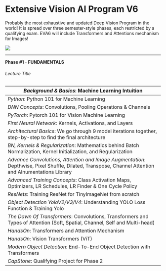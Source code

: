 

# Extensive Vision AI Program V6

Probably the most exhaustive and updated Deep Vision Program in the world! It is spread over three semester-style phases, each restricted by a qualifying exam. EVA6 will include Transformers and Attentions mechanism for Images!

![](https://github.com/rushirajsherlocked/EVA6-Computer-Vision/blob/main/Assg-3/EVAI6.jpg)

------

**Phase #1 - FUNDAMENTALS**

###### Lecture Title

| *Background & Basics*: Machine Learning Intuition            |
| ------------------------------------------------------------ |
| *Python*: Python 101 for Machine Learning                    |
| *DNN Concepts*: Convolutions, Pooling Operations & Channels  |
| *PyTorch*: Pytorch 101 for Vision Machine Learning           |
| *First Neural Network*: Kernels, Activations, and Layers     |
| *Architectural Basics*: We go through 9 model iterations together, step-by-step to find the final architecture |
| *BN, Kernels & Regularization*: Mathematics behind Batch Normalization, Kernel Initialization, and Regularization |
| *Advance Convolutions, Attention and Image Augmentation*: Depthwise, Pixel Shuffle, Dilated, Transpose, Channel Attention and Alnumentations Library |
| *Advanced Training Concepts*: Class Activation Maps, Optimizers, LR Schedules, LR Finder & One Cycle Policy |
| *ResNets*: Training ResNet for TinyImageNet from scratch     |
| *Object Detection YoloV2/V3/V4*: Understanding YOLO Loss Function & Training Yolo |
| *The Dawn Of Transformers*: Convolutions, Transformers and Types of Attention (Soft, Spatial, Channel, Self and Multi-head) |
| *HandsOn*: Transformers and Attention Mechanism              |
| *HandsOn*: Vision Transformers (ViT)                         |
| *Modern Object Detection*: End-To-End Object Detection with Transformers |
| *CapStone*: Qualifying Project for Phase 2                   |


